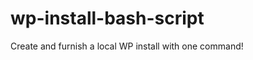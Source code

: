 wp-install-bash-script
======================

Create and furnish a local WP install with one command!

